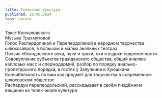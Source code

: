 ```yaml
---
title: Телеканал Культура
published: 29.05.2024
tags: цитаты
---
```


Текст Кончаловского  
Музыка Трахмутовой  
Голос Распердолиной и Перепердолиной в народном творчестве шлюхозавров, в большом и малых анальных театрах  
Поэзия ебландэсского века, пуки и трахи, охи и вздохи современности  
Совокупление субъектов гражданского общества, общий аналлиз калловых масс и спермодермий, разбор по порядку анально-пролетарского порядка, в гостях у Залупкина и Хуюшкина  
Кончибельность поэзии как предмет для творчества в современном шлюховском обществе  
Распердун перепердольский, рассказывает в своём пиздёжном вещании на телек-анале культура
